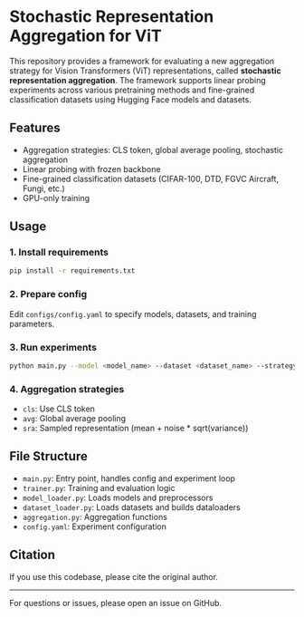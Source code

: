 # Stochastic Representation Aggregation for ViT

This repository provides a framework for evaluating a new aggregation strategy for Vision Transformers (ViT) representations, called **stochastic representation aggregation**. The framework supports linear probing experiments across various pretraining methods and fine-grained classification datasets using Hugging Face models and datasets.

## Features
- Aggregation strategies: CLS token, global average pooling, stochastic aggregation
- Linear probing with frozen backbone
- Fine-grained classification datasets (CIFAR-100, DTD, FGVC Aircraft, Fungi, etc.)
- GPU-only training

## Usage

### 1. Install requirements
```bash
pip install -r requirements.txt
```

### 2. Prepare config
Edit `configs/config.yaml` to specify models, datasets, and training parameters.

### 3. Run experiments
```bash
python main.py --model <model_name> --dataset <dataset_name> --strategy <strategy> --config config.yaml --checkpoint_root_path results --checkpoint
```

### 4. Aggregation strategies
- `cls`: Use CLS token
- `avg`: Global average pooling
- `sra`: Sampled representation (mean + noise * sqrt(variance))

## File Structure
- `main.py`: Entry point, handles config and experiment loop
- `trainer.py`: Training and evaluation logic
- `model_loader.py`: Loads models and preprocessors
- `dataset_loader.py`: Loads datasets and builds dataloaders
- `aggregation.py`: Aggregation functions
- `config.yaml`: Experiment configuration

## Citation
If you use this codebase, please cite the original author.

---
For questions or issues, please open an issue on GitHub.

